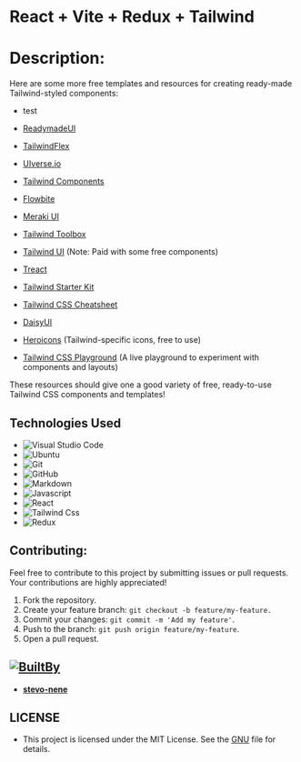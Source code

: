 # React + Vite + Redux + Tailwind

# Description:
Here are some more free templates and resources for creating ready-made Tailwind-styled components:
- test

- [ReadymadeUI](https://readymadeui.com/)
- [TailwindFlex](https://tailwindflex.com/)
- [UIverse.io](https://uiverse.io/)
- [Tailwind Components](https://tailwindcomponents.com/)
- [Flowbite](https://flowbite.com/)
- [Meraki UI](https://merakiui.com/)
- [Tailwind Toolbox](https://www.tailwindtoolbox.com/)
- [Tailwind UI](https://tailwindui.com/) (Note: Paid with some free components)
- [Treact](https://treact.owaiskhan.me/)
- [Tailwind Starter Kit](https://www.creative-tim.com/learning-lab/tailwind-starter-kit/presentation)
- [Tailwind CSS Cheatsheet](https://nerdcave.com/tailwind-cheat-sheet)
- [DaisyUI](https://daisyui.com/)
- [Heroicons](https://heroicons.com/) (Tailwind-specific icons, free to use)
- [Tailwind CSS Playground](https://play.tailwindcss.com/) (A live playground to experiment with components and layouts)

These resources should give one a good variety of free, ready-to-use Tailwind CSS components and templates!

## Technologies Used

- ![Visual Studio Code](https://img.shields.io/badge/Visual%20Studio%20Code-0078d7.svg?style=for-the-badge&logo=visual-studio-code&logoColor=white)
- ![Ubuntu](https://img.shields.io/badge/Ubuntu-E95420?style=for-the-badge&logo=ubuntu&logoColor=white)
- ![Git](https://img.shields.io/badge/GIT-E44C30?style=for-the-badge&logo=git&logoColor=white)
- ![GitHub](https://img.shields.io/badge/github-%23121011.svg?style=for-the-badge&logo=github&logoColor=white)
- ![Markdown](https://img.shields.io/badge/markdown-%23000000.svg?style=for-the-badge&logo=markdown&logoColor=white)
- ![Javascript](https://img.shields.io/badge/JavaScript-323330?style=for-the-badge&logo=javascript&logoColor=F7DF1E)
- ![React](https://img.shields.io/badge/React-20232A?style=for-the-badge&logo=react&logoColor=61DAFB)
- ![Tailwind Css]( 	https://img.shields.io/badge/Tailwind_CSS-38B2AC?style=for-the-badge&logo=tailwind-css&logoColor=white)
- ![Redux](https://img.shields.io/badge/Redux-593D88?style=for-the-badge&logo=redux&logoColor=white)


## Contributing:

Feel free to contribute to this project by submitting issues or pull requests. Your contributions are highly appreciated!

1. Fork the repository.
2. Create your feature branch: `git checkout -b feature/my-feature.`
3. Commit your changes: `git commit -m 'Add my feature'`.
4. Push to the branch: `git push origin feature/my-feature`.
5. Open a pull request.


##  [![BuiltBy](https://img.shields.io/badge/Built-By-GE7A10?style=flat-square&logo=BuzzFeed&logoColor=white)](https://github.com/stephen-nene)
- **[stevo-nene](https://github.com/stephen-nene)**

## LICENSE
- This project is licensed under the MIT License. See the [GNU](./LICENSE) file for details.


